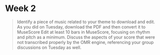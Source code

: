 # Week 2
>Identify a piece of music related to your theme to download and edit. As you did on Tuesday, download the PDF and then convert it to MuseScore Edit at least 10 bars in MuseScore, focusing on rhythm and pitch as a minimum. Discuss the aspects of your score that were not transcribed properly by the OMR engine, referencing your group discussions on Tuesday as well. 
